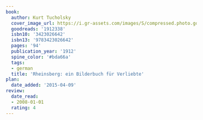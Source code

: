 ```yaml
---
book:
  author: Kurt Tucholsky
  cover_image_url: https://i.gr-assets.com/images/S/compressed.photo.goodreads.com/books/1190220532l/1912338._SX318_.jpg
  goodreads: '1912338'
  isbn10: '3423026642'
  isbn13: '9783423026642'
  pages: '94'
  publication_year: '1912'
  spine_color: '#bda66a'
  tags:
  - german
  title: 'Rheinsberg: ein Bilderbuch für Verliebte'
plan:
  date_added: '2015-04-09'
review:
  date_read:
  - 2008-01-01
  rating: 4
---
```

